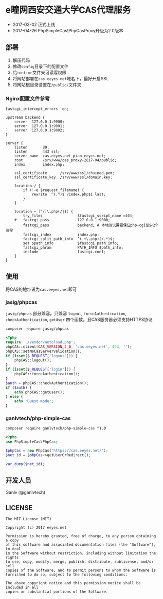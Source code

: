 # e瞳网西安交通大学CAS代理服务

* 2017-03-02 正式上线
* 2017-04-26 PhpSimpleCas\PhpCasProxy升级为2.0版本

## 部署

1. 解压代码
2. 修改`config`目录下的配置文件
3. 给`runtime`文件夹可读写权限
4. 将网站部署在`cas.eeyes.net`域名下，最好开启SSL
5. 将网站根目录设置在`/public/`文件夹

### Nginx配置文件参考

```nginx
fastcgi_intercept_errors  on;

upstream backend {
    server  127.0.0.1:9000;
    server  127.0.0.1:9001;
    server  127.0.0.1:9002;
}

server {
    listen       80;
    listen       443 ssl;
    server_name  cas.eeyes.net piao.eeyes.net;
    root         /srv/www/cas_proxy-2017-04/public;
    index        index.php;

    ssl_certificate      /srv/www/ssl/chained.pem;
    ssl_certificate_key  /srv/www/ssl/domain.key;

    location / {
        if (!-e $request_filename) {
            rewrite  ^(.*)$ /index.php$1 last;
        }
    }

    location ~ [^/]\.php(/|$) {
        try_files                $fastcgi_script_name =404;
    #   fastcgi_pass             127.0.0.1:9000;
        fastcgi_pass             backend; # 本地测试需要保证php-cgi至少2个线程
        fastcgi_index            index.php;
        fastcgi_split_path_info  ^(.+\.php)(/.*)$;
        set $path_info           $fastcgi_path_info;
        fastcgi_param            PATH_INFO $path_info;
        include                  fastcgi.conf;
    }
}
```

## 使用

将CAS的地址设为`cas.eeyes.net`即可

### jasig/phpcas

`jasig/phpcas` 部分兼容。只兼容 `logout`, `forceAuthentication`, `checkAuthentication`, `getUser` 四个函数。且CAS服务器必须支持HTTPS协议

```bash
composer require jasig/phpcas
```

```php
<?php
require './vendor/autoload.php';
phpCAS::client(CAS_VERSION_2_0, 'cas.eeyes.net', 443, '');
phpCAS::setNoCasServerValidation();
if (isset($_REQUEST['logout'])) {
    phpCAS::logout();
}
if (isset($_REQUEST['login'])) {
    phpCAS::forceAuthentication();
}
$auth = phpCAS::checkAuthentication();
if ($auth) {
    echo phpCAS::getUser();
} else {
    echo 'Guest mode';
}
```

### ganlvtech/php-simple-cas

```bash
composer require ganlvtech/php-simple-cas ^1.0
```

```php
<?php
use PhpSimpleCas\PhpCas;

$phpCas = new PhpCas('https://cas.eeyes.net/');
$net_id = $phpCas->getUserOrRedirect();

var_dump($net_id);
```

## 开发人员

Ganlv (@ganlvtech)

## LICENSE

    The MIT License (MIT)

    Copyright (c) 2017 eeyes.net

    Permission is hereby granted, free of charge, to any person obtaining a copy
    of this software and associated documentation files (the "Software"), to deal
    in the Software without restriction, including without limitation the rights
    to use, copy, modify, merge, publish, distribute, sublicense, and/or sell
    copies of the Software, and to permit persons to whom the Software is
    furnished to do so, subject to the following conditions:

    The above copyright notice and this permission notice shall be included in all
    copies or substantial portions of the Software.
